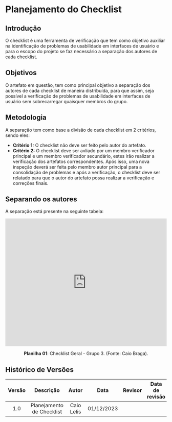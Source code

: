 # Planejamento do Checklist

## Introdução

O checklist é uma ferramenta de verificação que tem como objetivo auxiliar na identificação de problemas de usabilidade em interfaces de usuário e para o escopo do projeto se faz necessário a separação dos autores de cada checklist.

## Objetivos

O artefato em questão, tem como principal objetivo a separação dos autores de cada checklist de maneira distribuída, para que assim, seja possível a verificação de problemas de usabilidade em interfaces de usuário sem sobrecarregar quaisquer membros do grupo.


## Metodologia

A separação tem como base a divisão de cada checklist em 2 critérios, sendo eles:

- **Critério 1:** O checklist não deve ser feito pelo autor do artefato.
- **Critério 2:** O checklist deve ser avliado por um membro verificador principal e um membro verificador secundário, estes irão realizar a verificação dos artefatos correspondentes. Após isso, uma nova inspeção deverá ser feita pelo membro autor principal para a consolidação de problemas e após a verificação, o checklist deve ser relatado para que o autor do artefato possa realizar a verificação  e correções finais.

## Separando os autores

A separação está presente na seguinte tabela:

<iframe src="https://docs.google.com/spreadsheets/d/e/2PACX-1vT1X7IoyIu8XuVDgchZbEszGrRKImMWBhMg5z83iiVsPN0w2hS4wofW0N5mLGizhoGoUH9z_s7wACpf/pubhtml?gid=0&amp;single=true&amp;widget=true&amp;headers=false"width="100%" height="400" frameborder="0" scrolling="no"></iframe>


<div align="center">
<p> <b>Planilha 01</b>: Checklist Geral - Grupo 3. (Fonte: Caio Braga). </p>
</div>

## Histórico de Versões


| Versão |          Descrição              |     Autor      |      Data      |   Revisor     |    Data de revisão    |  
|:------:|:-------------------------------:|:--------------:|:--------------:|:-------------:|:---------------------:|
|  1.0   | Planejamento de Checklist | Caio Lelis | 01/12/2023 | | |